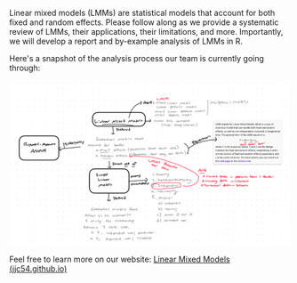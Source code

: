 Linear mixed models (LMMs) are statistical models that account for both fixed and random effects. Please follow along as we provide a systematic review of LMMs, their applications, their limitations, and more. Importantly, we will develop a report and by-example analysis of LMMs in R.

Here's a snapshot of the analysis process our team is currently going through:

![LMM](images/LMM.png)

Feel free to learn more on our website: [Linear Mixed Models (jjc54.github.io)](https://jjc54.github.io/STA6257_Project_Linear_Mixed_Modelers/)
